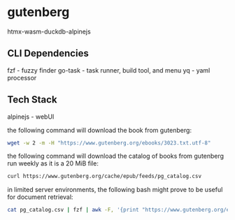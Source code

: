 # gutenberg
htmx-wasm-duckdb-alpinejs

## CLI Dependencies
fzf - fuzzy finder
go-task - task runner, build tool, and menu
yq - yaml processor

## Tech Stack
alpinejs - webUI


the following command will download the book from gutenberg:

```bash
wget -w 2 -m -H "https://www.gutenberg.org/ebooks/3023.txt.utf-8"
```

the following command will download the catalog of books from gutenberg run weekly as it is a 20 MiB file:
```bash
curl https://www.gutenberg.org/cache/epub/feeds/pg_catalog.csv
```
in limited server environments, the following bash might prove to be useful for document retrieval:
```bash
cat pg_catalog.csv | fzf | awk -F, '{print "https://www.gutenberg.org/ebooks/"$1".txt.utf-8"}'| xargs wget -w 2 -m -H
```

